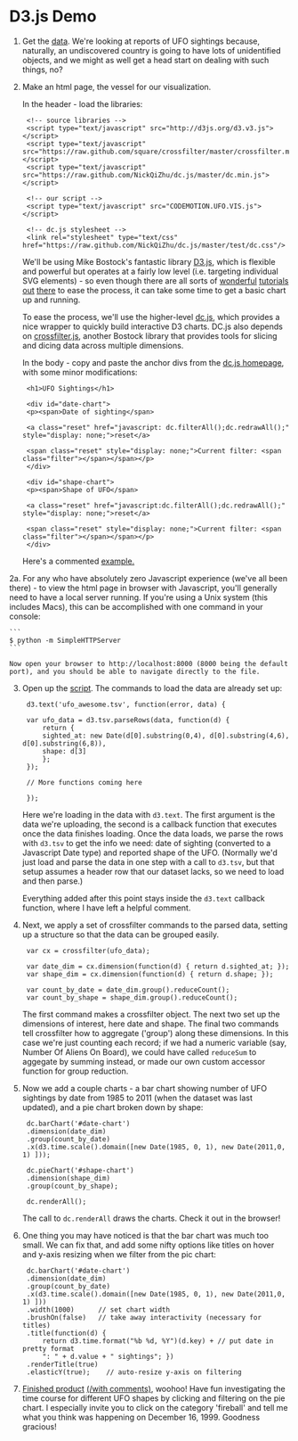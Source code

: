 D3.js Demo
=====================================

1. Get the [data](http://www.infochimps.com/datasets/60000-documented-ufo-sightings-with-text-descriptions-and-metada). We're looking at reports of UFO sightings because, naturally, an undiscovered country is going to have lots of unidentified objects, and we might as well get a head start on dealing with such things, no?

2. Make an html page, the vessel for our visualization. 

   In the header - load the libraries:

   ```
    <!-- source libraries -->
    <script type="text/javascript" src="http://d3js.org/d3.v3.js"></script>
    <script type="text/javascript" src="https://raw.github.com/square/crossfilter/master/crossfilter.min.js"></script>
    <script type="text/javascript" src="https://raw.github.com/NickQiZhu/dc.js/master/dc.min.js"></script>

    <!-- our script -->
    <script type="text/javascript" src="CODEMOTION.UFO.VIS.js"></script>

    <!-- dc.js stylesheet -->
    <link rel="stylesheet" type="text/css" href="https://raw.github.com/NickQiZhu/dc.js/master/test/dc.css"/>
   ```
   
   We'll be using Mike Bostock's fantastic library [D3.js](http://d3js.org/), which is flexible and powerful but operates at a fairly low level (i.e. targeting individual SVG elements) - so even though there are all sorts of [wonderful](http://alignedleft.com/tutorials/d3/) [tutorials](http://www.jeromecukier.net/blog/2013/03/05/d3-tutorial-at-strata-redux/) [out](http://christopheviau.com/d3_tutorial/) [there](http://www.d3noob.org/) to ease the process, it can take some time to get a basic chart up and running.

   To ease the process, we'll use the higher-level [dc.js](http://nickqizhu.github.io/dc.js/), which provides a nice wrapper to quickly build interactive D3 charts. DC.js also depends on [crossfilter.js](http://square.github.io/crossfilter/), another Bostock library that provides tools for slicing and dicing data across multiple dimensions.

   In the body - copy and paste the anchor divs from the [dc.js homepage](http://nickqizhu.github.io/dc.js/), with some minor modifications:

   ```
    <h1>UFO Sightings</h1>

    <div id="date-chart">                                                                   
	<p><span>Date of sighting</span>                                                                    

	<a class="reset" href="javascript: dc.filterAll();dc.redrawAll();" style="display: none;">reset</a>  
    
	<span class="reset" style="display: none;">Current filter: <span class="filter"></span></span></p>
    </div>

    <div id="shape-chart">                                                                     
	<p><span>Shape of UFO</span>                                                                     

	<a class="reset" href="javascript:dc.filterAll();dc.redrawAll();" style="display: none;">reset</a>       

	<span class="reset" style="display: none;">Current filter: <span class="filter"></span></span></p>
    </div>
   ```


   Here's a commented [example.](https://github.com/BerlinGeekettes/Undiscovered-Country/blob/master/demos/D3.js/index.html)

2a. For any who have absolutely zero Javascript experience (we've all been there) - to view the html page in browser with Javascript, you'll generally need to have a local server running. If you're using a Unix system (this includes Macs), this can be accomplished with one command in your console:

    ```
    $ python -m SimpleHTTPServer
    ```
    
    Now open your browser to http://localhost:8000 (8000 being the default port), and you should be able to navigate directly to the file.

3. Open up the [script](https://github.com/BerlinGeekettes/Undiscovered-Country/blob/master/demos/D3.js/CODEMOTION.UFO.VIS.js). The commands to load the data are already set up:

   ```
    d3.text('ufo_awesome.tsv', function(error, data) {

	var ufo_data = d3.tsv.parseRows(data, function(d) {
	    return {
		sighted_at: new Date(d[0].substring(0,4), d[0].substring(4,6), d[0].substring(6,8)),
		shape: d[3]
	    };
	});

	// More functions coming here

    });
   ```
   
   Here we're loading in the data with `d3.text`. The first argument is the data we're uploading, the second is a callback function that executes once the data finishes loading. Once the data loads, we parse the rows with `d3.tsv` to get the info we need: date of sighting (converted to a Javascript Date type) and reported shape of the UFO. (Normally we'd just load and parse the data in one step with a call to `d3.tsv`, but that setup assumes a header row that our dataset lacks, so we need to load and then parse.)

   Everything added after this point stays inside the `d3.text` callback function, where I have left a helpful comment.

4. Next, we apply a set of crossfilter commands to the parsed data, setting up a structure so that the data can be grouped easily. 

   ```
    var cx = crossfilter(ufo_data);

    var date_dim = cx.dimension(function(d) { return d.sighted_at; });
    var shape_dim = cx.dimension(function(d) { return d.shape; });

    var count_by_date = date_dim.group().reduceCount();
    var count_by_shape = shape_dim.group().reduceCount();
   ```

   The first command makes a crossfilter object. The next two set up the dimensions of interest, here date and shape. The final two commands tell crossfilter how to aggregate ('group') along these dimensions. In this case we're just counting each record; if we had a numeric variable (say, Number Of Aliens On Board), we could have called `reduceSum` to aggegate by summing instead, or made our own custom accessor function for group reduction.

5. Now we add a couple charts - a bar chart showing number of UFO sightings by date from 1985 to 2011 (when the dataset was last updated), and a pie chart broken down by shape:

   ```
    dc.barChart('#date-chart')
	.dimension(date_dim)
	.group(count_by_date)
	.x(d3.time.scale().domain([new Date(1985, 0, 1), new Date(2011,0, 1) ]));

    dc.pieChart('#shape-chart')
	.dimension(shape_dim)
	.group(count_by_shape);

    dc.renderAll();

   ```

   The call to `dc.renderAll` draws the charts. Check it out in the browser!

6. One thing you may have noticed is that the bar chart was much too small. We can fix that, and add some nifty options like titles on hover and y-axis resizing when we filter from the pic chart:

   ```
    dc.barChart('#date-chart')
	.dimension(date_dim)
	.group(count_by_date)
	.x(d3.time.scale().domain([new Date(1985, 0, 1), new Date(2011,0, 1) ]))
	.width(1000)      // set chart width
	.brushOn(false)   // take away interactivity (necessary for titles)
	.title(function(d) { 
	    return d3.time.format("%b %d, %Y")(d.key) + // put date in pretty format
		": " + d.value + " sightings"; })
	.renderTitle(true)         
	.elasticY(true);    // auto-resize y-axis on filtering
   ```

7. [Finished product](https://github.com/BerlinGeekettes/Undiscovered-Country/blob/master/demos/D3.js/CODEMOTION.UFO.VIS.DONE.js) [(/with comments)](https://github.com/BerlinGeekettes/Undiscovered-Country/blob/master/demos/D3.js/CODEMOTION.UFO.VIS.DONE.COMMENTED.js), woohoo! Have fun investigating the time course for different UFO shapes by clicking and filtering on the pie chart. I especially invite you to click on the category 'fireball' and tell me what you think was happening on December 16, 1999. Goodness gracious!



